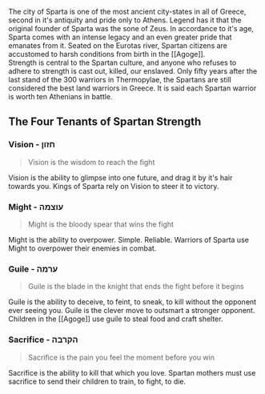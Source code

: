 The city of Sparta is one of the most ancient city-states in all of Greece, second in it's antiquity and pride only to Athens.
Legend has it that the original founder of Sparta was the sone of Zeus.
In accordance to it's age, Sparta comes with an intense legacy and an even greater pride that emanates from it.
Seated on the Eurotas river, Spartan citizens are accustomed to harsh conditions from birth in the [[Agoge]].   
Strength is central to the Spartan culture, and anyone who refuses to adhere to strength is cast out, killed, our enslaved.
Only fifty years after the last stand of the 300 warriors in Thermopylae, the Spartans are still considered the best land warriors in Greece.
It is said each Spartan warrior is worth ten Athenians in battle.
## The Four Tenants of Spartan Strength
### Vision - חזון

> Vision is the wisdom to reach the fight

Vision is the ability to glimpse into one future, and drag it by it's hair towards you.
Kings of Sparta rely on Vision to steer it to victory.

### Might - עוצמה

> Might is the bloody spear that wins the fight

Might is the ability to overpower. Simple. Reliable.
Warriors of Sparta use Might to overpower their enemies in combat.

### Guile - ערמה

> Guile is the blade in the knight that ends the fight before it begins

Guile is the ability to deceive, to feint, to sneak, to kill without the opponent ever seeing you.
Guile is the clever move to outsmart a stronger opponent.
Children in the [[Agoge]] use guile to steal food and craft shelter.

### Sacrifice - הקרבה

> Sacrifice is the pain you feel the moment before you win

Sacrifice is the ability to kill that which you love.
Spartan mothers must use sacrifice to send their children to train, to fight, to die.
